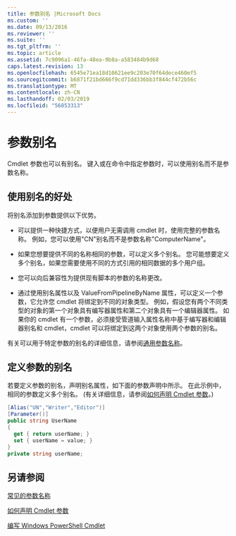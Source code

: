 ```yaml
---
title: 参数别名 |Microsoft Docs
ms.custom: ''
ms.date: 09/13/2016
ms.reviewer: ''
ms.suite: ''
ms.tgt_pltfrm: ''
ms.topic: article
ms.assetid: 7c9096a1-46fa-48ea-9b8a-a583484b9d68
caps.latest.revision: 13
ms.openlocfilehash: 6545e71ea18d10621ee9c203e70f64dece460ef5
ms.sourcegitcommit: b6871f21bd666f9cd71dd336bb3f844cf472b56c
ms.translationtype: MT
ms.contentlocale: zh-CN
ms.lasthandoff: 02/03/2019
ms.locfileid: "56853313"
---
```

# <a name="parameter-aliases"></a>参数别名

Cmdlet 参数也可以有别名。 键入或在命令中指定参数时，可以使用别名而不是参数名称。

## <a name="benefits-of-using-aliases"></a>使用别名的好处

将别名添加到参数提供以下优势。

- 可以提供一种快捷方式，以便用户无需调用 cmdlet 时，使用完整的参数名称。 例如，您可以使用"CN"别名而不是参数名称"ComputerName"。

- 如果您想要提供不同的名称相同的参数，可以定义多个别名。 您可能想要定义多个别名，如果您需要使用不同的方式引用的相同数据的多个用户组。

- 您可以向后兼容性为提供现有脚本的参数的名称更改。

- 通过使用别名属性以及 ValueFromPipelineByName 属性，可以定义一个参数，它允许您 cmdlet 将绑定到不同的对象类型。 例如，假设您有两个不同类型的对象的第一个对象具有编写器属性和第二个对象具有一个编辑器属性。 如果你的 cmdlet 有一个参数，必须接受管道输入属性名称中基于编写器和编辑器别名和 cmdlet，cmdlet 可以将绑定到这两个对象使用两个参数的别名。

有关可以用于特定参数的别名的详细信息，请参阅[通用参数名称](./common-parameter-names.md)。

## <a name="defining-parameter-aliases"></a>定义参数的别名

若要定义参数的别名，声明别名属性，如下面的参数声明中所示。 在此示例中，相同的参数定义多个别名。 (有关详细信息，请参阅[如何声明 Cmdlet 参数](./how-to-declare-cmdlet-parameters.md)。)

```csharp
[Alias("UN","Writer","Editor")]
[Parameter()]
public string UserName
{
  get { return userName; }
  set { userName = value; }
}
private string userName;
```

## <a name="see-also"></a>另请参阅

[常见的参数名称](./common-parameter-names.md)

[如何声明 Cmdlet 参数](./how-to-declare-cmdlet-parameters.md)

[编写 Windows PowerShell Cmdlet](./writing-a-windows-powershell-cmdlet.md)
